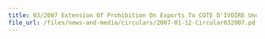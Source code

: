 ```yaml
---
title: 03/2007 Extension Of Prohibition On Exports To COTE D'IVOIRE Under UNSC Resolution 1727 (2006)
file_url: /files/news-and-media/circulars/2007-01-12-Circular032007.pdf
---
```

